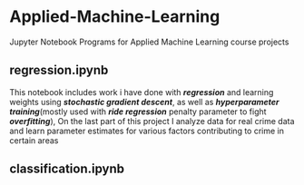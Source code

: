 # Applied-Machine-Learning

Jupyter Notebook Programs for Applied Machine Learning course projects

## regression.ipynb

This notebook includes work i have done with **_regression_** and learning weights using **_stochastic gradient descent_**, as well as **_hyperparameter training_**(mostly used with **_ride regression_** penalty parameter to fight **_overfitting_**), On the last part of this project I analyze data for real crime data and learn parameter estimates for various factors contributing to crime in certain areas

## classification.ipynb


